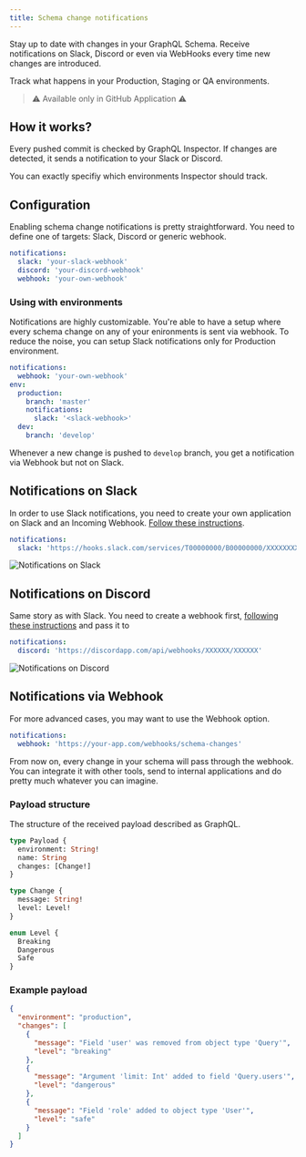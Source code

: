 ```yaml
---
title: Schema change notifications
---
```


Stay up to date with changes in your GraphQL Schema. Receive notifications on Slack, Discord or even via WebHooks every time new changes are introduced.

Track what happens in your Production, Staging or QA environments.

> ⚠️ Available only in GitHub Application ⚠️

## How it works?

Every pushed commit is checked by GraphQL Inspector. If changes are detected, it sends a notification to your Slack or Discord.

You can exactly specifiy which environments Inspector should track.

## Configuration

Enabling schema change notifications is pretty straightforward. You need to define one of targets: Slack, Discord or generic webhook.

```yaml
notifications:
  slack: 'your-slack-webhook'
  discord: 'your-discord-webhook'
  webhook: 'your-own-webhook'
```

### Using with environments

Notifications are highly customizable.
You're able to have a setup where every schema change on any of your enironments is sent via webhook.
To reduce the noise, you can setup Slack notifications only for Production environment.

```yaml
notifications:
  webhook: 'your-own-webhook'
env:
  production:
    branch: 'master'
    notifications:
      slack: '<slack-webhook>'
  dev:
    branch: 'develop'
```

Whenever a new change is pushed to `develop` branch, you get a notification via Webhook but not on Slack.

## Notifications on Slack

In order to use Slack notifications, you need to create your own application on Slack and an Incoming Webhook. [Follow these instructions](https://slack.com/intl/en-pl/help/articles/115005265063-Incoming-Webhooks-for-Slack).

```yaml
notifications:
  slack: 'https://hooks.slack.com/services/T00000000/B00000000/XXXXXXXXXXXXXXXXXXXXXXXX'
```

![Notifications on Slack](/assets/img/notifications/slack.png)

## Notifications on Discord

Same story as with Slack. You need to create a webhook first, [following these instructions](https://support.discordapp.com/hc/en-us/articles/228383668-Intro-to-Webhooks) and pass it to

```yaml
notifications:
  discord: 'https://discordapp.com/api/webhooks/XXXXXX/XXXXXX'
```

![Notifications on Discord](/assets/img/notifications/discord.png)

## Notifications via Webhook

For more advanced cases, you may want to use the Webhook option.

```yaml
notifications:
  webhook: 'https://your-app.com/webhooks/schema-changes'
```

From now on, every change in your schema will pass through the webhook. You can integrate it with other tools, send to internal applications and do pretty much whatever you can imagine.

### Payload structure

The structure of the received payload described as GraphQL.

```graphql
type Payload {
  environment: String!
  name: String
  changes: [Change!]
}

type Change {
  message: String!
  level: Level!
}

enum Level {
  Breaking
  Dangerous
  Safe
}
```

### Example payload

```json
{
  "environment": "production",
  "changes": [
    {
      "message": "Field 'user' was removed from object type 'Query'",
      "level": "breaking"
    },
    {
      "message": "Argument 'limit: Int' added to field 'Query.users'",
      "level": "dangerous"
    },
    {
      "message": "Field 'role' added to object type 'User'",
      "level": "safe"
    }
  ]
}
```
